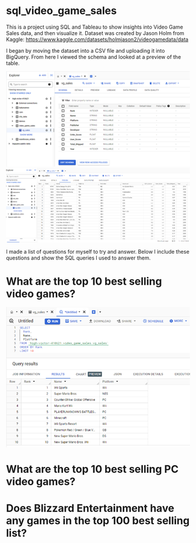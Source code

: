 # sql_video_game_sales

This is a project using SQL and Tableau to show insights into Video Game Sales data, and then visualize it.
Dataset was created by Jason Holm from Kaggle: https://www.kaggle.com/datasets/holmjason2/videogamedata/data

I began by moving the dataset into a CSV file and uploading it into BigQuery. From here I viewed the schema and looked at a preview of the table.

<img src="Images/Schema.png?raw=true"/>
<img src="Images/Preview.png?raw=true"/>


I made a list of questions for myself to try and answer. Below I include these questions and show the SQL queries I used to answer them.

# What are the top 10 best selling video games?
<img src="Images/top_10.png?raw=true"/>

# What are the top 10 best selling PC video games?


# Does Blizzard Entertainment have any games in the top 100 best selling list?
